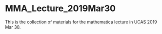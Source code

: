 # MMA_Lecture_2019Mar30
This is the collection of materials for the mathematica lecture in UCAS 2019 Mar 30.
